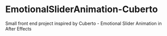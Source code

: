 # EmotionalSliderAnimation-Cuberto
Small front end project inspired by Cuberto - Emotional Slider Animation in After Effects
